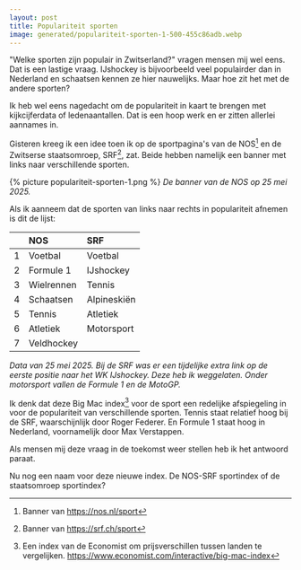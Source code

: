 ```yaml
---
layout: post
title: Populariteit sporten
image: generated/populariteit-sporten-1-500-455c86adb.webp
---
```


"Welke sporten zijn populair in Zwitserland?" vragen mensen mij wel eens. Dat is een lastige vraag. IJshockey is bijvoorbeeld veel populairder dan in Nederland en schaatsen kennen ze hier nauwelijks. Maar hoe zit het met de andere sporten?

Ik heb wel eens nagedacht om de populariteit in kaart te brengen met kijkcijferdata of ledenaantallen. Dat is een hoop werk en er zitten allerlei aannames in.

Gisteren kreeg ik een idee toen ik op de sportpagina's van de NOS[^1] en de Zwitserse staatsomroep, SRF[^2], zat. Beide hebben namelijk een banner met links naar verschillende sporten.

{% picture  populariteit-sporten-1.png %}
_De banner van de NOS op 25 mei 2025._

Als ik aanneem dat de sporten van links naar rechts in populariteit afnemen is dit de lijst:

|     | NOS        | SRF         |
| :-- | :--------- | :---------- |
| 1   | Voetbal    | Voetbal     |
| 2   | Formule 1  | IJshockey   |
| 3   | Wielrennen | Tennis      |
| 4   | Schaatsen  | Alpineskiën |
| 5   | Tennis     | Atletiek    |
| 6   | Atletiek   | Motorsport  |
| 7   | Veldhockey |             |

_Data van 25 mei 2025. Bij de SRF was er een tijdelijke extra link op de eerste positie naar het WK IJshockey. Deze heb ik weggelaten. Onder motorsport vallen de Formule 1 en de MotoGP._

Ik denk dat deze Big Mac index[^3] voor de sport een redelijke afspiegeling in voor de populariteit van verschillende sporten. Tennis staat relatief hoog bij de SRF, waarschijnlijk door Roger Federer. En Formule 1 staat hoog in Nederland, voornamelijk door Max Verstappen.

Als mensen mij deze vraag in de toekomst weer stellen heb ik het antwoord paraat.

Nu nog een naam voor deze nieuwe index. De NOS-SRF sportindex of de staatsomroep sportindex?

[^1]: Banner van <https://nos.nl/sport>
[^2]: Banner van <https://srf.ch/sport>
[^3]: Een index van de Economist om prijsverschillen tussen landen te vergelijken. <https://www.economist.com/interactive/big-mac-index>
